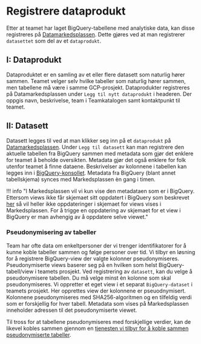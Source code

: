 # Registrere dataprodukt
Etter at teamet har laget BigQuery-tabellene med analytiske data, kan disse registreres på [Datamarkedsplassen](https://data.ansatt.nav.no).
Dette gjøres ved at man registrerer `datasettet` som del av et `dataprodukt`.

## I: Dataprodukt
Dataproduktet er en samling av et eller flere datasett som naturlig hører sammen.
Teamet velger selv hvilke tabeller som naturlig hører sammen, men tabellene må være i samme GCP-prosjekt.
Dataprodukter registreres på Datamarkedsplassen under `Legg til nytt dataprodukt` i headeren.
Der oppgis navn, beskrivelse, team i Teamkatalogen samt kontaktpunkt til teamet.

## II: Datasett
Datasett legges til ved at man klikker seg inn på et `dataprodukt` på [Datamarkedsplassen](https://data.ansatt.nav.no).
Under `Legg til datasett` kan man registrere den aktuelle tabellen fra BigQuery sammen med metadata som gjør det enklere for teamet å beholde oversikten.
Metadata gjør det også enklere for folk utenfor teamet å finne dataene.
Beskrivelser av kolonnene i tabellen kan legges inn i [BigQuery-konsollet](https://console.cloud.google.com/bigquery).
Metadata fra BigQuery (blant annet tabellskjema) synces med Markedsplassen èn gang i timen.


!!! info "I Markedsplassen vil vi kun vise den metadataen som er i BigQuery. Ettersom views ikke får skjemaet sitt oppdatert i BigQuery som beskrevet [her](https://cloud.google.com/bigquery/docs/views#view_limitations) så vil heller ikke oppdateringer i skjemaet for views vises i Markedsplassen. For å trigge en oppdatering av skjemaet for et view i BigQuery er man avhengig av å oppdatere selve viewet."


### Pseudonymisering av tabeller
Team har ofte data om enkeltpersoner der vi trenger identifikatorer for å kunne koble tabeller sammen og følge personer over tid.
Vi tilbyr en løsning for å registrere BigQuery-view der valgte kolonner pseudonymiseres.
Pseudonymiserte views baserer seg på en hvilken som helst BigQuery-tabell/view i teamets prosjekt.
Ved registrering av `datasett`, kan du velge å pseudonymisere tabellen.
Du må velge minst èn kolonne som skal pseudonymiseres.
Vi oppretter et eget view i et separat `BigQuery-dataset` i teamets prosjekt.
Her opprettes view der kolonnene er pseuodnymisert.
Kolonnene pseudonymiseres med SHA256-algoritmen og en tilfeldig verdi som er forskjellig for hver tabell.
Metadata som vises på Markedsplassen inneholder adressen til det pseudonymiserte viewet.


Til tross for at tabellene pseudonymiseres med forskjellige verdier, kan de likevel kobles sammen gjennom en [tjenesten vi tilbyr for å koble sammen pseudonymiserte tabeller](/analyse/koble-pseudonymiserte).
